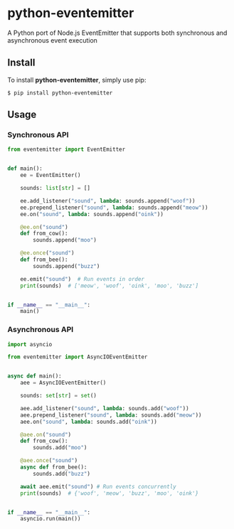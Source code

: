 # python-eventemitter
A Python port of Node.js EventEmitter that supports both synchronous and asynchronous event execution

## Install
To install **python-eventemitter**, simply use pip:

```console
$ pip install python-eventemitter
```

## Usage
### Synchronous API
```python
from eventemitter import EventEmitter


def main():
    ee = EventEmitter()

    sounds: list[str] = []

    ee.add_listener("sound", lambda: sounds.append("woof"))
    ee.prepend_listener("sound", lambda: sounds.append("meow"))
    ee.on("sound", lambda: sounds.append("oink"))

    @ee.on("sound")
    def from_cow():
        sounds.append("moo")

    @ee.once("sound")
    def from_bee():
        sounds.append("buzz")

    ee.emit("sound")  # Run events in order
    print(sounds)  # ['meow', 'woof', 'oink', 'moo', 'buzz']


if __name__ == "__main__":
    main()
```

### Asynchronous API
``` python
import asyncio

from eventemitter import AsyncIOEventEmitter


async def main():
    aee = AsyncIOEventEmitter()

    sounds: set[str] = set()

    aee.add_listener("sound", lambda: sounds.add("woof"))
    aee.prepend_listener("sound", lambda: sounds.add("meow"))
    aee.on("sound", lambda: sounds.add("oink"))

    @aee.on("sound")
    def from_cow():
        sounds.add("moo")

    @aee.once("sound")
    async def from_bee():
        sounds.add("buzz")

    await aee.emit("sound") # Run events concurrently
    print(sounds)  # {'woof', 'meow', 'buzz', 'moo', 'oink'}


if __name__ == "__main__":
    asyncio.run(main())
```